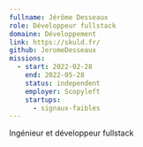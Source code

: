 ```yaml
---
fullname: Jérôme Desseaux
role: Développeur fullstack
domaine: Développement
link: https://skuld.fr/
github: JeromeDesseaux
missions:
  - start: 2022-02-28
    end: 2022-05-28
    status: independent
    employer: Scopyleft
    startups:
      - signaux-faibles
---
```

Ingénieur et développeur fullstack